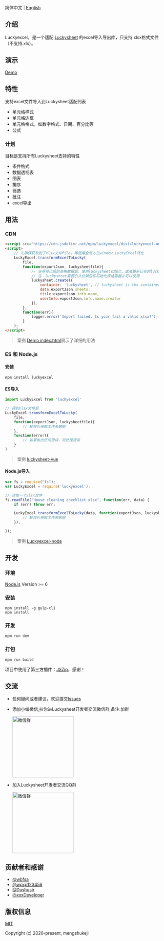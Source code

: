 简体中文 | [English](./README.md)

## 介绍
Luckyexcel，是一个适配 [Luckysheet](https://github.com/mengshukeji/Luckysheet) 的excel导入导出库，只支持.xlsx格式文件（不支持.xls）。

## 演示
[Demo](https://mengshukeji.github.io/LuckyexcelDemo/)

## 特性
支持excel文件导入到Luckysheet适配列表

- 单元格样式
- 单元格边框
- 单元格格式，如数字格式、日期、百分比等
- 公式

### 计划

目标是支持所有Luckysheet支持的特性

- 条件格式
- 数据透视表
- 图表
- 排序
- 筛选
- 批注
- excel导出

## 用法

### CDN
```html
<script src="https://cdn.jsdelivr.net/npm/luckyexcel/dist/luckyexcel.umd.js"></script>
<script>
    // 先确保获取到了xlsx文件file，再使用全局方法window.LuckyExcel转化
    LuckyExcel.transformExcelToLucky(
        file, 
        function(exportJson, luckysheetfile){
            // 获得转化后的表格数据后，使用luckysheet初始化，或者更新已有的luckysheet工作簿
            // 注：luckysheet需要引入依赖包和初始化表格容器才可以使用
            luckysheet.create({
                container: 'luckysheet', // luckysheet is the container id
                data:exportJson.sheets,
                title:exportJson.info.name,
                userInfo:exportJson.info.name.creator
            });
        },
        function(err){
            logger.error('Import failed. Is your fail a valid xlsx?');
        }
    );
</script>
```
> 案例 [Demo index.html](./src/index.html)展示了详细的用法

### ES 和 Node.js

#### 安装
```shell
npm install luckyexcel
```

#### ES导入
```js
import LuckyExcel from 'luckyexcel'

// 得到xlsx文件后
LuckyExcel.transformExcelToLucky(
    file, 
    function(exportJson, luckysheetfile){
        // 转换后获取工作表数据
    },
    function(error){
        // 如果抛出任何错误，则处理错误
    }
)
```
> 案例 [luckysheet-vue](https://github.com/mengshukeji/luckysheet-vue)

#### Node.js导入
```js
var fs = require("fs");
var LuckyExcel = require('luckyexcel');

// 读取一个xlsx文件
fs.readFile("House cleaning checklist.xlsx", function(err, data) {
    if (err) throw err;

    LuckyExcel.transformExcelToLucky(data, function(exportJson, luckysheetfile){
        // 转换后获取工作表数据
    });

});
```
> 案例 [Luckyexcel-node](https://github.com/mengshukeji/Luckyexcel-node)


## 开发

### 环境
[Node.js](https://nodejs.org/en/) Version >= 6 

### 安装
```
npm install -g gulp-cli
npm install
```
### 开发
```
npm run dev
```
### 打包
```
npm run build
```

项目中使用了第三方插件：[JSZip](https://github.com/Stuk/jszip)，感谢！

## 交流
- 任何疑问或者建议，欢迎提交[Issues](https://github.com/mengshukeji/Luckyexcel/issues/)

- 添加小编微信,拉你进Luckysheet开发者交流微信群,备注:加群

  <img src="/docs/.vuepress/public/img/%E5%BE%AE%E4%BF%A1%E4%BA%8C%E7%BB%B4%E7%A0%81.jpg" width = "200" alt="微信群" align="center" />

- 加入Luckysheet开发者交流QQ群
  
  <img src="/docs/.vuepress/public/img/QQ%E7%BE%A4%E4%BA%8C%E7%BB%B4%E7%A0%81.jpg" width = "200" alt="微信群" align="center" />


## 贡献者和感谢
- [@wbfsa](https://github.com/wbfsa)
- [@wpxp123456](https://github.com/wpxp123456)
- [@Dushusir](https://github.com/Dushusir)
- [@xxxDeveloper](https://github.com/xxxDeveloper)

## 版权信息
[MIT](http://opensource.org/licenses/MIT)

Copyright (c) 2020-present, mengshukeji
